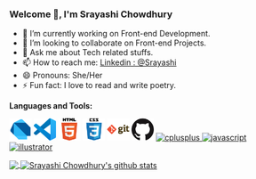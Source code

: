 ### Welcome 👋, I'm Srayashi Chowdhury 

- 🔭 I’m currently working on Front-end Development.
- 👯 I’m looking to collaborate on Front-end Projects. 
- 💬 Ask me about Tech related stuffs.
- 📫 How to reach me: [Linkedin : @Srayashi](https://www.linkedin.com/in/srayashi-chowdhury-630209191/)
- 😄 Pronouns: She/Her
- ⚡ Fun fact: I love to read and write poetry.

**Languages and Tools:** 

<code><img height="40" src="https://raw.githubusercontent.com/github/explore/80688e429a7d4ef2fca1e82350fe8e3517d3494d/topics/dart/dart.png"></code>
<code><img height="40" src="https://raw.githubusercontent.com/github/explore/80688e429a7d4ef2fca1e82350fe8e3517d3494d/topics/visual-studio-code/visual-studio-code.png"></code>
<code><img height="40" src="https://raw.githubusercontent.com/github/explore/80688e429a7d4ef2fca1e82350fe8e3517d3494d/topics/html/html.png"></code>
<code><img height="40" src="https://raw.githubusercontent.com/github/explore/80688e429a7d4ef2fca1e82350fe8e3517d3494d/topics/css/css.png"></code>
<code><img height="40" src="https://raw.githubusercontent.com/github/explore/80688e429a7d4ef2fca1e82350fe8e3517d3494d/topics/git/git.png"></code>
<code><img height="40" src="https://raw.githubusercontent.com/github/explore/78df643247d429f6cc873026c0622819ad797942/topics/github/github.png"></code>
<a href="#" target="_blank"> <img src="https://raw.githubusercontent.com/isocpp/logos/master/cpp_logo.png" alt="cplusplus" width="40" height="40"/> </a> 
<a href="#" target="_blank"> <img src="https://user-images.githubusercontent.com/4727/38117842-2d270f22-336c-11e8-8413-e5daf9ae41e9.png" alt="javascript" width="40" height="40"/> </a> 
<a href="https://www.adobe.com/in/products/illustrator.html" target="_blank"> <img src="https://www.vectorlogo.zone/logos/adobe_illustrator/adobe_illustrator-icon.svg" alt="illustrator" width="40" height="40"/> </a> 

<a href="https://github.com/Sraya123">
  <img align="center" src="https://github-readme-stats.vercel.app/api/top-langs/?username=Sraya123&theme=buefy&hide_langs_below=1" />
</a>
<a href="https://github.com/Sraya123">
 <img align="center" src="https://github-readme-stats.vercel.app/api?username=Sraya123&show_icons=true&theme=buefy&line_height=27" alt="Srayashi Chowdhury's github stats"/>
</a>


